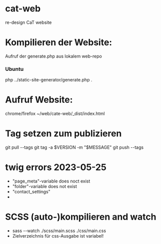# cat-web
re-design CaT website

# Kompilieren der Website:
Aufruf der generate.php aus lokalem web-repo

### Ubuntu
php ../static-site-generator/generate.php .

# Aufruf Website:
chrome/firefox ~/web/cate-web/_dist/index.html

# Tag setzen zum publizieren
git pull --tags
git tag -a $VERSION -m "$MESSAGE"
git push --tags

# twig errors 2023-05-25
* "page_meta"-variable does noct exist
* "folder"-variable does not exist
* "contact_settings"
* 

# SCSS (auto-)kompilieren and watch
* sass --watch ./scss/main.scss ./css/main.css
* Zielverzeichnis für css-Ausgabe ist variabel! 
